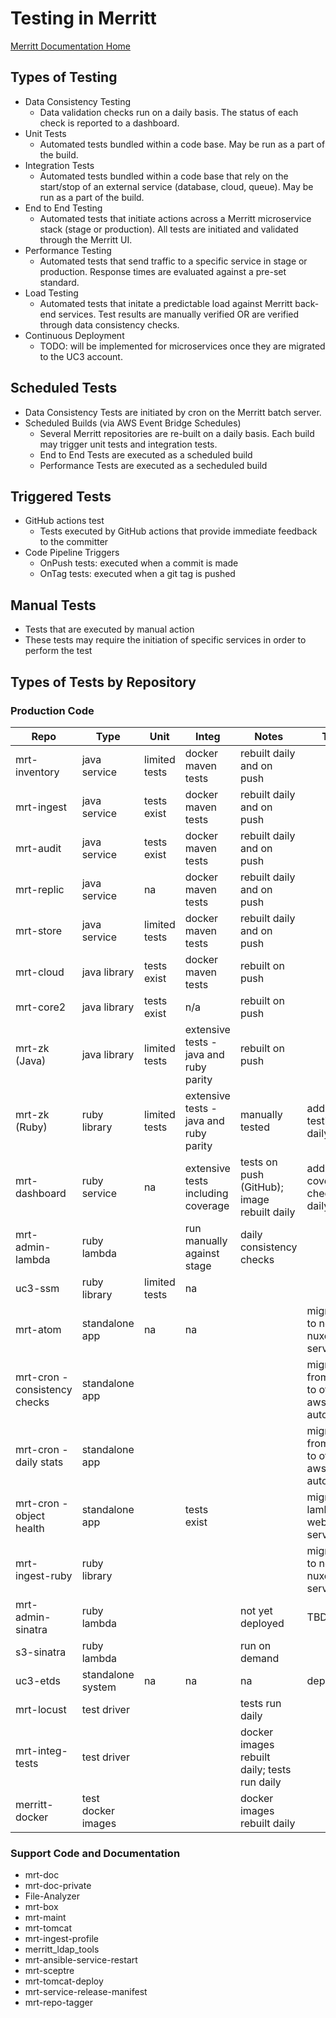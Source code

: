# Testing in Merritt

[Merritt Documentation Home](README.md)

## Types of Testing
- Data Consistency Testing
  - Data validation checks run on a daily basis.  The status of each check is reported to a dashboard. 
- Unit Tests
  - Automated tests bundled within a code base.  May be run as a part of the build. 
- Integration Tests
  - Automated tests bundled within a code base that rely on the start/stop of an external service (database, cloud, queue).  May be run as a part of the build. 
- End to End Testing
  - Automated tests that initiate actions across a Merritt microservice stack (stage or production).  All tests are initiated and validated through the Merritt UI.
- Performance Testing
  - Automated tests that send traffic to a specific service in stage or production.  Response times are evaluated against a pre-set standard.
- Load Testing
  - Automated tests that initate a predictable load against Merritt back-end services.  Test results are manually verified OR are verified through data consistency checks.
- Continuous Deployment
  - TODO: will be implemented for microservices once they are migrated to the UC3 account.  
 
## Scheduled Tests
- Data Consistency Tests are initiated by cron on the Merritt batch server.
- Scheduled Builds (via AWS Event Bridge Schedules)
  - Several Merritt repositories are re-built on a daily basis.  Each build may trigger unit tests and integration tests.
  - End to End Tests are executed as a scheduled build
  - Performance Tests are executed as a secheduled build
 
## Triggered Tests
- GitHub actions test
  - Tests executed by GitHub actions that provide immediate feedback to the committer
- Code Pipeline Triggers
  - OnPush tests: executed when a commit is made
  - OnTag tests: executed when a git tag is pushed
 
## Manual Tests
- Tests that are executed by manual action
- These tests may require the initiation of specific services in order to perform the test

## Types of Tests by Repository

### Production Code
|Repo|Type|Unit|Integ|Notes|Todo|
|-|-|-|-|-|-|
|mrt-inventory|java service|limited tests|docker maven tests|rebuilt daily and on push||
|mrt-ingest|java service|tests exist|docker maven tests|rebuilt daily and on push||
|mrt-audit|java service|tests exist|docker maven tests|rebuilt daily and on push||
|mrt-replic|java service|na|docker maven tests|rebuilt daily and on push||
|mrt-store|java service|limited tests|docker maven tests|rebuilt daily and on push||
|mrt-cloud|java library|tests exist|docker maven tests|rebuilt on push||
|mrt-core2|java library|tests exist|n/a|rebuilt on push||
|mrt-zk (Java)|java library|limited tests|extensive tests - java and ruby parity|rebuilt on push||
|mrt-zk (Ruby)|ruby library|limited tests|extensive tests - java and ruby parity|manually tested|add ruby testing to daily build|
|mrt-dashboard|ruby service|na|extensive tests including coverage|tests on push (GitHub); image rebuilt daily|add coverage checks to daily build|
|mrt-admin-lambda|ruby lambda||run manually against stage|daily consistency checks||
|uc3-ssm|ruby library|limited tests|na|||
|mrt-atom|standalone app|na|na||migration to new nuxeo service|
|mrt-cron - consistency checks|standalone app||||migrate from ec2 to other aws automation|
|mrt-cron - daily stats|standalone app||||migrate from ec2 to other aws automation|
|mrt-cron - object health|standalone app||tests exist||migrate to lambda or web service|
|mrt-ingest-ruby|ruby library||||migration to new nuxeo service|
|mrt-admin-sinatra|ruby lambda|||not yet deployed|TBD|
|s3-sinatra|ruby lambda|||run on demand||
|uc3-etds|standalone system|na|na|na|deprecated|
|mrt-locust|test driver|||tests run daily||
|mrt-integ-tests|test driver|||docker images rebuilt daily; tests run daily||
|merritt-docker|test docker images|||docker images rebuilt daily||

### Support Code and Documentation
- mrt-doc
- mrt-doc-private
- File-Analyzer
- mrt-box
- mrt-maint
- mrt-tomcat
- mrt-ingest-profile
- merritt_ldap_tools
- mrt-ansible-service-restart
- mrt-sceptre
- mrt-tomcat-deploy
- mrt-service-release-manifest
- mrt-repo-tagger
